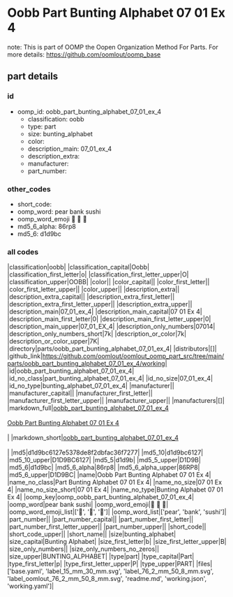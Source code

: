 # Oobb Part Bunting Alphabet 07 01 Ex 4  

note: This is part of OOMP the Oopen Organization Method For Parts. For more details: https://github.com/oomlout/oomp_base

##  part details





### id
* oomp_id: oobb_part_bunting_alphabet_07_01_ex_4
  * classification: oobb
  * type: part
  * size: bunting_alphabet
  * color: 
  * description_main: 07_01_ex_4
  * description_extra: 
  * manufacturer: 
  * part_number: 

### other_codes
* short_code: 
* oomp_word: pear bank sushi
* oomp_word_emoji :pear: :bank: :sushi:
* md5_6_alpha: 86rp8
* md5_6: d1d9bc

### all codes 
|classification|oobb|
|classification_capital|Oobb|
|classification_first_letter|o|
|classification_first_letter_upper|O|
|classification_upper|OOBB|
|color||
|color_capital||
|color_first_letter||
|color_first_letter_upper||
|color_upper||
|description_extra||
|description_extra_capital||
|description_extra_first_letter||
|description_extra_first_letter_upper||
|description_extra_upper||
|description_main|07_01_ex_4|
|description_main_capital|07 01 Ex 4|
|description_main_first_letter|0|
|description_main_first_letter_upper|0|
|description_main_upper|07_01_EX_4|
|description_only_numbers|07014|
|description_only_numbers_short|7k|
|description_or_color|7k|
|description_or_color_upper|7K|
|directory|parts/oobb_part_bunting_alphabet_07_01_ex_4|
|distributors|[]|
|github_link|https://github.com/oomlout/oomlout_oomp_part_src/tree/main/parts/oobb_part_bunting_alphabet_07_01_ex_4/working|
|id|oobb_part_bunting_alphabet_07_01_ex_4|
|id_no_class|part_bunting_alphabet_07_01_ex_4|
|id_no_size|07_01_ex_4|
|id_no_type|bunting_alphabet_07_01_ex_4|
|manufacturer||
|manufacturer_capital||
|manufacturer_first_letter||
|manufacturer_first_letter_upper||
|manufacturer_upper||
|manufacturers|[]|
|markdown_full|[oobb_part_bunting_alphabet_07_01_ex_4](https://github.com/oomlout/oomlout_oomp_part_src/tree/main/parts/oobb_part_bunting_alphabet_07_01_ex_4/working)<br>[](https://github.com/oomlout/oomlout_oomp_part_src/tree/main/parts/oobb_part_bunting_alphabet_07_01_ex_4/working)<br>[Oobb Part Bunting Alphabet 07 01 Ex 4](https://github.com/oomlout/oomlout_oomp_part_src/tree/main/parts/oobb_part_bunting_alphabet_07_01_ex_4/working)<br><br>|
|markdown_short|[oobb_part_bunting_alphabet_07_01_ex_4](https://github.com/oomlout/oomlout_oomp_part_src/tree/main/parts/oobb_part_bunting_alphabet_07_01_ex_4/working)<br><br>|
|md5|d1d9bc6127e5378de8f2dbfac36f7277|
|md5_10|d1d9bc6127|
|md5_10_upper|D1D9BC6127|
|md5_5|d1d9b|
|md5_5_upper|D1D9B|
|md5_6|d1d9bc|
|md5_6_alpha|86rp8|
|md5_6_alpha_upper|86RP8|
|md5_6_upper|D1D9BC|
|name|Oobb Part Bunting Alphabet 07 01 Ex 4|
|name_no_class|Part Bunting Alphabet 07 01 Ex 4|
|name_no_size|07 01 Ex 4|
|name_no_size_short|07 01 Ex 4|
|name_no_type|Bunting Alphabet 07 01 Ex 4|
|oomp_key|oomp_oobb_part_bunting_alphabet_07_01_ex_4|
|oomp_word|pear bank sushi|
|oomp_word_emoji|:pear: :bank: :sushi:|
|oomp_word_emoji_list|[':pear:', ':bank:', ':sushi:']|
|oomp_word_list|['pear', 'bank', 'sushi']|
|part_number||
|part_number_capital||
|part_number_first_letter||
|part_number_first_letter_upper||
|part_number_upper||
|short_code||
|short_code_upper||
|short_name||
|size|bunting_alphabet|
|size_capital|Bunting Alphabet|
|size_first_letter|b|
|size_first_letter_upper|B|
|size_only_numbers||
|size_only_numbers_no_zeros||
|size_upper|BUNTING_ALPHABET|
|type|part|
|type_capital|Part|
|type_first_letter|p|
|type_first_letter_upper|P|
|type_upper|PART|
|files|['base.yaml', 'label_15_mm_30_mm.svg', 'label_76_2_mm_50_8_mm.svg', 'label_oomlout_76_2_mm_50_8_mm.svg', 'readme.md', 'working.json', 'working.yaml']|
